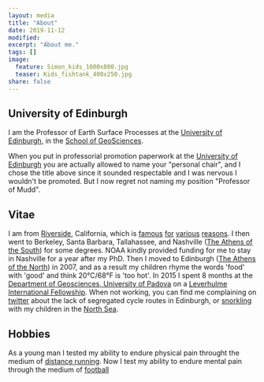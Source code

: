 ```yaml
---
layout: media
title: "About"
date: 2019-11-12
modified:
excerpt: "About me."
tags: []
image:
  feature: Simon_kids_1600x800.jpg
  teaser: Kids_fishtank_400x250.jpg
share: false
---
```


<div class="tiles">

<div class="tile">
  <h2 class="post-title">University of Edinburgh</h2>
  <p class="post-excerpt">I am the Professor of Earth Surface Processes at the <a href="http://www.ed.ac.uk/home">University of Edinburgh</a>,
  in the <a href="http://www.ed.ac.uk/schools-departments/geosciences/">School of GeoSciences</a>.</p>
  <p class="post-excerpt">When you put in professorial promotion paperwork at the <a href="http://www.ed.ac.uk/home">University of Edinburgh</a> you are actually allowed to name your "personal chair", and I chose the title above since it sounded respectable and I was nervous I wouldn't be promoted. But I now regret not naming my position "Professor of Mudd".</p>
</div><!-- /.tile -->

<div class="tile">
  <h2 class="post-title">Vitae</h2>
    <p class="post-excerpt">I am from <a href="https://en.wikipedia.org/wiki/Riverside,_California">Riverside</a>, California, which is <a href="https://en.wikipedia.org/wiki/Washington_navel_orange_tree_(Riverside,_California)">famous</a> <a href="https://newsroom.ucr.edu/2602">for</a> <a href="https://www.google.com/search?safe=active&rlz=1C1GGRV_enGB812GB812&q=riverside+orange+labels&tbm=isch&source=univ&sa=X&ved=2ahUKEwjDmIiB8-LlAhWYEMAKHTgxA6cQsAR6BAgJEAE&biw=1280&bih=610">various</a> <a href="https://www.youtube.com/watch?v=yRNb4GcRhoQ">reasons</a>. I then went to Berkeley, Santa Barbara, Tallahassee, and Nashville (<a href="http://nashville.about.com/od/historyandsites/a/NashHistXline2.htm">The Athens of the South</a>) for some degrees. NOAA kindly provided funding for me to stay in Nashville for a year after my PhD. Then I moved to Edinburgh (<a href="http://www.ewht.org.uk/learning/Athens/why-athens-of-the-north">The Athens of the North</a>) in 2007, and as a result my children rhyme the words 'food' with 'good' and think 20°C/68°F is 'too hot'. In 2015 I spent 8 months at the <a href="https://www.geoscienze.unipd.it/">Department of Geosciences, University of Padova</a> on a <a href="https://www.leverhulme.ac.uk/international-academic-fellowships-2014">Leverhulme International Fellowship</a>. When not working, you can find me complaining on <a href="https://twitter.com/SimonMariusMudd">twitter</a> about the lack of segregated cycle routes in Edinburgh, or <a href="https://scottishwildlifetrust.org.uk/things-to-do/snorkel-trails/">snorkling</a> with my children in the <a href="https://www.seatemperature.org/europe/united-kingdom/scotland/">North Sea</a>.</p> 
 </div><!-- /.tile -->


<div class="tile">
  <h2 class="post-title">Hobbies</h2>
    <p class="post-excerpt">As a young man I tested my ability to endure physical pain throught the medium of <a href="http://simon-m-mudd.github.io/images/Mudd_running.jpg">distance running</a>. Now I test my ability to endure mental pain through the medium of <a href="http://simon-m-mudd.github.io/images/Mudd_hibs.jpg">football</a>
    </p> 
 </div><!-- /.tile -->


</div><!-- /.tiles -->
